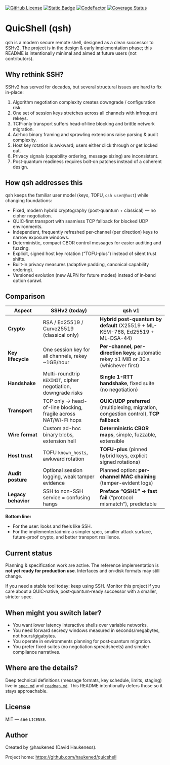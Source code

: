 [![GitHub License](https://img.shields.io/github/license/haukened/quicshell?color=blue)](LICENSE)
[![Static Badge](https://img.shields.io/badge/TRL-3-red)](https://en.wikipedia.org/wiki/Technology_readiness_level)
[![CodeFactor](https://www.codefactor.io/repository/github/haukened/quicshell/badge)](https://www.codefactor.io/repository/github/haukened/quicshell)
[![Coverage Status](https://coveralls.io/repos/github/haukened/quicshell/badge.svg?branch=main)](https://coveralls.io/github/haukened/quicshell?branch=main)

# QuicShell (qsh)

qsh is a modern secure remote shell, designed as a clean successor to SSHv2. The project is in the design & early implementation phase; this README is intentionally minimal and aimed at future users (not contributors).

## Why rethink SSH?

SSHv2 has served for decades, but several structural issues are hard to fix in-place:

1. Algorithm negotiation complexity creates downgrade / configuration risk.
2. One set of session keys stretches across all channels with infrequent rekeys.
3. TCP-only transport suffers head‑of‑line blocking and brittle network migration.
4. Ad‑hoc binary framing and sprawling extensions raise parsing & audit complexity.
5. Host key rotation is awkward; users either click through or get locked out.
6. Privacy signals (capability ordering, message sizing) are inconsistent.
7. Post‑quantum readiness requires bolt‑on patches instead of a coherent design.

## How qsh addresses this

qsh keeps the familiar user model (keys, TOFU, `qsh user@host`) while changing foundations:

* Fixed, modern hybrid cryptography (post‑quantum + classical) — no cipher negotiation.
* QUIC‑first transport with seamless TCP fallback for blocked UDP environments.
* Independent, frequently refreshed per‑channel (per direction) keys to narrow exposure windows.
* Deterministic, compact CBOR control messages for easier auditing and fuzzing.
* Explicit, signed host key rotation (“TOFU‑plus”) instead of silent trust shifts.
* Built‑in privacy measures (adaptive padding, canonical capability ordering).
* Versioned evolution (new ALPN for future modes) instead of in‑band option sprawl.

## Comparison

| Aspect | SSHv2 (today) | qsh v1 |
|--------|---------------|--------|
| **Crypto** | RSA / Ed25519 / Curve25519 (classical only) | **Hybrid post-quantum by default** (X25519 + ML-KEM-768, Ed25519 + ML-DSA-44) |
| **Key lifecycle** | One session key for all channels, rekey ~1GB/hour | **Per-channel, per-direction keys**; automatic rekey ≤1 MiB or 30 s (whichever first) |
| **Handshake** | Multi-roundtrip `KEXINIT`, cipher negotiation, downgrade risks | **Single 1-RTT handshake**, fixed suite (no negotiation) |
| **Transport** | TCP only → head-of-line blocking, fragile across NAT/Wi-Fi hops | **QUIC/UDP preferred** (multiplexing, migration, congestion control), **TCP fallback** |
| **Wire format** | Custom ad-hoc binary blobs, extension hell | **Deterministic CBOR maps**, simple, fuzzable, extensible |
| **Host trust** | TOFU `known_hosts`, awkward rotation | **TOFU-plus** (pinned hybrid keys, explicit signed rotations) |
| **Audit posture** | Optional session logging, weak tamper evidence | Planned option: **per-channel MAC chaining** (tamper-evident logs) |
| **Legacy behavior** | SSH to non-SSH service = confusing hangs | **Preface “QSH1” → fast fail** (“protocol mismatch”), predictable |

**Bottom line:**  
- For the user: looks and feels like SSH.  
- For the implementer/admin: a simpler spec, smaller attack surface, future-proof crypto, and better transport resilience.

## Current status

Planning & specification work are active. The reference implementation is **not yet ready for production use**. Interfaces and on‑disk formats may still change.

If you need a stable tool today: keep using SSH. Monitor this project if you care about a QUIC‑native, post‑quantum‑ready successor with a smaller, stricter spec.

## When might you switch later?

* You want lower latency interactive shells over variable networks.
* You need forward secrecy windows measured in seconds/megabytes, not hours/gigabytes.
* You operate in environments planning for post‑quantum migration.
* You prefer fixed suites (no negotiation spreadsheets) and simpler compliance narratives.

## Where are the details?

Deep technical definitions (message formats, key schedule, limits, staging) live in [`spec.md`](./docs/spec.md) and [`roadmap.md`](./docs/roadmap.md). This README intentionally defers those so it stays approachable.

## License

MIT — see `LICENSE`.

## Author

Created by @haukened (David Haukeness).

Project home: https://github.com/haukened/quicshell
